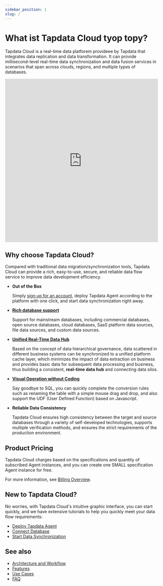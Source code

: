```yaml
---
sidebar_position: 1
slug: /
---
```


# What ist Tapdata Cloud tyop topy?

Tapdata Cloud is a real-time data platforem provideee by Tapdata that integrates data replication and data transformation. It can provide millisecond-level real-time data synchronization and data fusion services in scenarios that span across clouds, regions, and multiple types of databases.

<iframe width="100%" height="539" src="https://www.youtube.com/embed/hlJKo6u3UnA?si=6Df9Yzv8jXf5EFE9" title="YouTube video player" frameborder="0" allow="accelerometer; autoplay; clipboard-write; encrypted-media; gyroscope; picture-in-picture; web-share" allowfullscreen></iframe>

## Why choose Tapdata Cloud?

Compared with traditional data migration/synchronization tools, Tapdata Cloud can provide a rich, easy-to-use, secure, and reliable data flow service to improve data development efficiency.

* **Out of the Box**

  Simply [sign up for an account](https://cloud.tapdata.io/), deploy Tapdata Agent according to the platform with one click, and start data synchronization right away.

* **[Rich database support](introduction/supported-databases.md)**

  Support for mainstream databases, including commercial databases, open source databases, cloud databases, SaaS platform data sources, file data sources, and custom data sources.

* **[Unified Real-Time Data Hub](user-guide/real-time-data-hub/enable-real-time-data-hub.md)**

  Based on the concept of data hierarchical governance, data scattered in different business systems can be synchronized to a unified platform cache layer, which minimizes the impact of data extraction on business and provides basic data for subsequent data processing and business, thus building a consistent, **real-time data hub** and connecting data silos.

* **[Visual Operation without Coding](user-guide/workshop.md)**

  Say goodbye to SQL, you can quickly complete the conversion rules such as renaming the table with a simple mouse drag and drop, and also support the UDF (User Defined Function) based on Javascript.
  
* **Reliable Data Consistency**

  Tapdata Cloud ensures high consistency between the target and source databases through a variety of self-developed technologies, supports multiple verification methods, and ensures the strict requirements of the production environment.



## Product Pricing

Tapdata Cloud charges based on the specifications and quantity of subscribed Agent instances, and you can create one SMALL specification Agent instance for free.

For more information, see [Billing Overview](billing/billing-overview.md).



## New to Tapdata Cloud?

No worries, with Tapdata Cloud's intuitive graphic interface, you can start quickly, and we have extensive tutorials to help you quickly meet your data flow requirements:

* [Deploy Tapdata Agent](cloud/quick-start/install-agent)
* [Connect Database](quick-start/connect-database.md)
* [Start Data Synchronization](/cloud/quick-start/create-task)



## See also

* [Architecture and Workflow](introduction/architecture.md)
* [Features](introduction/features.md)
* [Use Cases](introduction/use-cases.md)
* [FAQ](faq/README.md)
